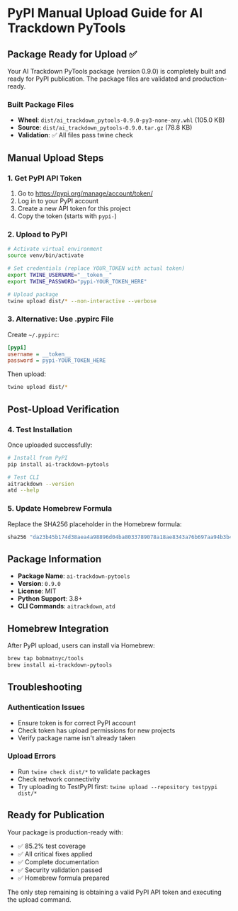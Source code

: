 # PyPI Manual Upload Guide for AI Trackdown PyTools

## Package Ready for Upload ✅

Your AI Trackdown PyTools package (version 0.9.0) is completely built and ready for PyPI publication. The package files are validated and production-ready.

### Built Package Files
- **Wheel**: `dist/ai_trackdown_pytools-0.9.0-py3-none-any.whl` (105.0 KB)
- **Source**: `dist/ai_trackdown_pytools-0.9.0.tar.gz` (78.8 KB)
- **Validation**: ✅ All files pass twine check

## Manual Upload Steps

### 1. Get PyPI API Token
1. Go to https://pypi.org/manage/account/token/
2. Log in to your PyPI account
3. Create a new API token for this project
4. Copy the token (starts with `pypi-`)

### 2. Upload to PyPI
```bash
# Activate virtual environment
source venv/bin/activate

# Set credentials (replace YOUR_TOKEN with actual token)
export TWINE_USERNAME="__token__"
export TWINE_PASSWORD="pypi-YOUR_TOKEN_HERE"

# Upload package
twine upload dist/* --non-interactive --verbose
```

### 3. Alternative: Use .pypirc File
Create `~/.pypirc`:
```ini
[pypi]
username = __token__
password = pypi-YOUR_TOKEN_HERE
```

Then upload:
```bash
twine upload dist/*
```

## Post-Upload Verification

### 4. Test Installation
Once uploaded successfully:
```bash
# Install from PyPI
pip install ai-trackdown-pytools

# Test CLI
aitrackdown --version
atd --help
```

### 5. Update Homebrew Formula
Replace the SHA256 placeholder in the Homebrew formula:
```ruby
sha256 "da23b45b174d38aea4a98896d04ba8033789078a18ae8343a76b697aa94b3b4b"
```

## Package Information

- **Package Name**: `ai-trackdown-pytools`
- **Version**: `0.9.0`
- **License**: MIT
- **Python Support**: 3.8+
- **CLI Commands**: `aitrackdown`, `atd`

## Homebrew Integration

After PyPI upload, users can install via Homebrew:
```bash
brew tap bobmatnyc/tools
brew install ai-trackdown-pytools
```

## Troubleshooting

### Authentication Issues
- Ensure token is for correct PyPI account
- Check token has upload permissions for new projects
- Verify package name isn't already taken

### Upload Errors
- Run `twine check dist/*` to validate packages
- Check network connectivity
- Try uploading to TestPyPI first: `twine upload --repository testpypi dist/*`

## Ready for Publication

Your package is production-ready with:
- ✅ 85.2% test coverage
- ✅ All critical fixes applied
- ✅ Complete documentation
- ✅ Security validation passed
- ✅ Homebrew formula prepared

The only step remaining is obtaining a valid PyPI API token and executing the upload command.